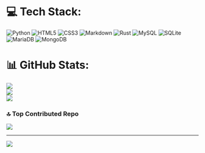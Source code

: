 
# 💻 Tech Stack:
![Python](https://img.shields.io/badge/python-3670A0?style=for-the-badge&logo=python&logoColor=ffdd54) ![HTML5](https://img.shields.io/badge/html5-%23E34F26.svg?style=for-the-badge&logo=html5&logoColor=white) ![CSS3](https://img.shields.io/badge/css3-%231572B6.svg?style=for-the-badge&logo=css3&logoColor=white) ![Markdown](https://img.shields.io/badge/markdown-%23000000.svg?style=for-the-badge&logo=markdown&logoColor=white) ![Rust](https://img.shields.io/badge/rust-%23000000.svg?style=for-the-badge&logo=rust&logoColor=white) ![MySQL](https://img.shields.io/badge/mysql-%2300f.svg?style=for-the-badge&logo=mysql&logoColor=white) ![SQLite](https://img.shields.io/badge/sqlite-%2307405e.svg?style=for-the-badge&logo=sqlite&logoColor=white) ![MariaDB](https://img.shields.io/badge/MariaDB-003545?style=for-the-badge&logo=mariadb&logoColor=white) ![MongoDB](https://img.shields.io/badge/MongoDB-%234ea94b.svg?style=for-the-badge&logo=mongodb&logoColor=white)
# 📊 GitHub Stats:
![](https://github-readme-stats.vercel.app/api?username=Alek-Hanusic&theme=midnight-purple&hide_border=false&include_all_commits=false&count_private=false)<br/>
![](https://github-readme-streak-stats.herokuapp.com/?user=Alek-Hanusic&theme=midnight-purple&hide_border=false)<br/>
![](https://github-readme-stats.vercel.app/api/top-langs/?username=Alek-Hanusic&theme=midnight-purple&hide_border=false&include_all_commits=false&count_private=false&layout=compact)

### 🔝 Top Contributed Repo
![](https://github-contributor-stats.vercel.app/api?username=Alek-Hanusic&limit=5&theme=radical&combine_all_yearly_contributions=true)

---
[![](https://visitcount.itsvg.in/api?id=Alek-Hanusic&icon=0&color=6)](https://visitcount.itsvg.in)

<!-- Proudly created with GPRM ( https://gprm.itsvg.in ) -->
